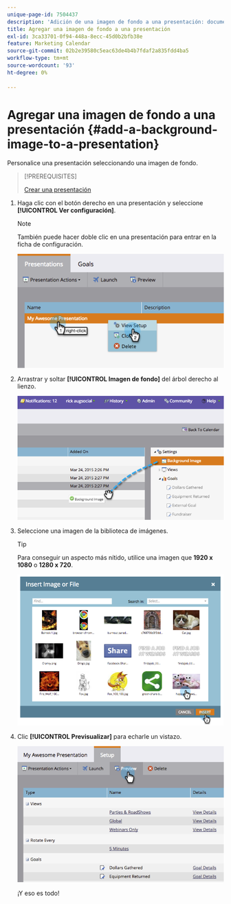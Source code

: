 ```yaml
---
unique-page-id: 7504437
description: 'Adición de una imagen de fondo a una presentación: documentos de Marketo, documentación del producto'
title: Agregar una imagen de fondo a una presentación
exl-id: 3ca33701-0f94-448a-8ecc-45d0b2bfb38e
feature: Marketing Calendar
source-git-commit: 02b2e39580c5eac63de4b4b7fdaf2a835fdd4ba5
workflow-type: tm+mt
source-wordcount: '93'
ht-degree: 0%

---
```


# Agregar una imagen de fondo a una presentación {#add-a-background-image-to-a-presentation}

Personalice una presentación seleccionando una imagen de fondo.

>[!PREREQUISITES]
>
>[Crear una presentación](/help/marketo/product-docs/core-marketo-concepts/marketing-calendar/calendar-hd/create-a-presentation.md)

1. Haga clic con el botón derecho en una presentación y seleccione **[!UICONTROL Ver configuración]**.

   >[!NOTE]
   >
   >También puede hacer doble clic en una presentación para entrar en la ficha de configuración.

   ![](assets/image2015-3-24-14-3a36-3a52.png)

1. Arrastrar y soltar **[!UICONTROL Imagen de fondo]** del árbol derecho al lienzo.

   ![](assets/image2015-3-24-14-3a39-3a40.png)

1. Seleccione una imagen de la biblioteca de imágenes.

   >[!TIP]
   >
   >Para conseguir un aspecto más nítido, utilice una imagen que **1920 x 1080** o **1280 x 720**.

   ![](assets/image2015-3-24-14-3a47-3a57.png)

1. Clic **[!UICONTROL Previsualizar]** para echarle un vistazo.

   ![](assets/image2015-3-24-14-3a51-3a1.png)

   ¡Y eso es todo!
